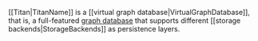 [[Titan|TitanName]] is a [[virtual graph database|VirtualGraphDatabase]], that is, a full-featured [graph database](http://en.wikipedia.org/wiki/Graph_database) that supports different [[storage backends|StorageBackends]] as persistence layers. 